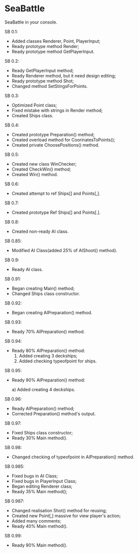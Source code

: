 # SeaBattle
SeaBattle in your console.

SB 0.1:
* Added classes Renderer, Point, PlayerInput;
* Ready prototype method Render;
* Ready prototype method GetPlayerInput.

SB 0.2:
* Ready GetPlayerInput method;
* Ready Renderer method, but it need design editing;
* Ready prototype method Shot;
* Changed method SetStingsForPoints.

SB 0.3:
* Optimized Point class;
* Fixed mistake with strings in Render method;
* Created Ships class.

SB 0.4:
* Created prototype Preparation() method;
* Created overload method for CoorinatesToPoints();
* Created private ChoosePositions() method.

SB 0.5:
* Created new class WinChecker;
* Created CheckWin() method;
* Created Win() method.

SB 0.6:
* Created attempt to ref Ships[] and Points[,].

SB 0.7:
* Created prototype Ref Ships[] and Points[.].

SB 0.8:
* Created non-ready AI class.

SB 0.85:
* Modified AI Class(added 25% of AIShoot() method).

SB 0.9:
* Ready AI class.

SB 0.91:
* Began creating Main() method;
* Changed Ships class constructor.

SB 0.92:
* Began creating AIPreparation() method.

SB 0.93:
* Ready 70% AIPreparation() method.

SB 0.94:
* Ready 80% AIPreparation() method:
  1) Added creating 3 deckships;
  2) Added checking typeofpoint for ships.

SB 0.95:
* Ready 90% AIPreparation() method:
   
   a) Added creating 4 deckships.
   
SB 0.96:
* Ready AIPreparation() method;
* Corrected Preparation() method's output.

SB 0.97:
* Fixed Ships class constructor;
* Ready 30% Main method(). 

SB 0.98:
* Changed checking of typeofpoint in AIPreparation() method.

SB 0.985:
* Fixed bugs in AI Class;
* Fixed bugs in PlayerInput Class;
* Began editing Renderer class;
* Ready 35% Main method();

SB 0.987:
* Changed realisation Shot() method for reusing;
* Created new Point[,] massive for view player's action;
* Added many comments;
* Ready 40% Main method().

SB 0.99:
* Ready 90% Main method().
